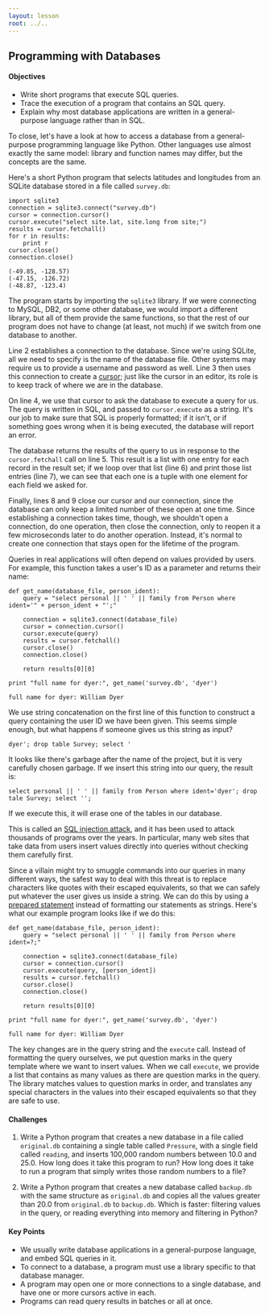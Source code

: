 ```yaml
---
layout: lesson
root: ../..
---
```


## Programming with Databases


<div class="objectives">
<h4 id="objectives">Objectives</h4>
<ul>
<li>Write short programs that execute SQL queries.</li>
<li>Trace the execution of a program that contains an SQL query.</li>
<li>Explain why most database applications are written in a general-purpose language rather than in SQL.</li>
</ul>
</div>


<div>
<p>To close, let's have a look at how to access a database from a general-purpose programming language like Python. Other languages use almost exactly the same model: library and function names may differ, but the concepts are the same.</p>
<p>Here's a short Python program that selects latitudes and longitudes from an SQLite database stored in a file called <code>survey.db</code>:</p>
</div>


<pre class="in"><code>import sqlite3
connection = sqlite3.connect(&#34;survey.db&#34;)
cursor = connection.cursor()
cursor.execute(&#34;select site.lat, site.long from site;&#34;)
results = cursor.fetchall()
for r in results:
    print r
cursor.close()
connection.close()
</code></pre>

<pre class="out"><code>(-49.85, -128.57)
(-47.15, -126.72)
(-48.87, -123.4)
</code></pre>


<div>
<p>The program starts by importing the <code>sqlite3</code> library. If we were connecting to MySQL, DB2, or some other database, we would import a different library, but all of them provide the same functions, so that the rest of our program does not have to change (at least, not much) if we switch from one database to another.</p>
<p>Line 2 establishes a connection to the database. Since we're using SQLite, all we need to specify is the name of the database file. Other systems may require us to provide a username and password as well. Line 3 then uses this connection to create a <a href="../../gloss.html#cursor">cursor</a>; just like the cursor in an editor, its role is to keep track of where we are in the database.</p>
<p>On line 4, we use that cursor to ask the database to execute a query for us. The query is written in SQL, and passed to <code>cursor.execute</code> as a string. It's our job to make sure that SQL is properly formatted; if it isn't, or if something goes wrong when it is being executed, the database will report an error.</p>
<p>The database returns the results of the query to us in response to the <code>cursor.fetchall</code> call on line 5. This result is a list with one entry for each record in the result set; if we loop over that list (line 6) and print those list entries (line 7), we can see that each one is a tuple with one element for each field we asked for.</p>
<p>Finally, lines 8 and 9 close our cursor and our connection, since the database can only keep a limited number of these open at one time. Since establishing a connection takes time, though, we shouldn't open a connection, do one operation, then close the connection, only to reopen it a few microseconds later to do another operation. Instead, it's normal to create one connection that stays open for the lifetime of the program.</p>
</div>


<div>
<p>Queries in real applications will often depend on values provided by users. For example, this function takes a user's ID as a parameter and returns their name:</p>
</div>


<pre class="in"><code>def get_name(database_file, person_ident):
    query = &#34;select personal || &#39; &#39; || family from Person where ident=&#39;&#34; + person_ident + &#34;&#39;;&#34;

    connection = sqlite3.connect(database_file)
    cursor = connection.cursor()
    cursor.execute(query)
    results = cursor.fetchall()
    cursor.close()
    connection.close()

    return results[0][0]

print &#34;full name for dyer:&#34;, get_name(&#39;survey.db&#39;, &#39;dyer&#39;)
</code></pre>

<pre class="out"><code>full name for dyer: William Dyer
</code></pre>


<div>
<p>We use string concatenation on the first line of this function to construct a query containing the user ID we have been given. This seems simple enough, but what happens if someone gives us this string as input?</p>
<pre><code>dyer&#39;; drop table Survey; select &#39;</code></pre>
<p>It looks like there's garbage after the name of the project, but it is very carefully chosen garbage. If we insert this string into our query, the result is:</p>
<pre><code>select personal || &#39; &#39; || family from Person where ident=&#39;dyer&#39;; drop tale Survey; select &#39;&#39;;</code></pre>
<p>If we execute this, it will erase one of the tables in our database.</p>
<p>This is called an <a href="../../gloss.html#sql-injection-attack">SQL injection attack</a>, and it has been used to attack thousands of programs over the years. In particular, many web sites that take data from users insert values directly into queries without checking them carefully first.</p>
<p>Since a villain might try to smuggle commands into our queries in many different ways, the safest way to deal with this threat is to replace characters like quotes with their escaped equivalents, so that we can safely put whatever the user gives us inside a string. We can do this by using a <a href="../../gloss.html#prepared-statement">prepared statement</a> instead of formatting our statements as strings. Here's what our example program looks like if we do this:</p>
</div>


<pre class="in"><code>def get_name(database_file, person_ident):
    query = &#34;select personal || &#39; &#39; || family from Person where ident=?;&#34;

    connection = sqlite3.connect(database_file)
    cursor = connection.cursor()
    cursor.execute(query, [person_ident])
    results = cursor.fetchall()
    cursor.close()
    connection.close()

    return results[0][0]

print &#34;full name for dyer:&#34;, get_name(&#39;survey.db&#39;, &#39;dyer&#39;)
</code></pre>

<pre class="out"><code>full name for dyer: William Dyer
</code></pre>


<div>
<p>The key changes are in the query string and the <code>execute</code> call. Instead of formatting the query ourselves, we put question marks in the query template where we want to insert values. When we call <code>execute</code>, we provide a list that contains as many values as there are question marks in the query. The library matches values to question marks in order, and translates any special characters in the values into their escaped equivalents so that they are safe to use.</p>
</div>


<div>
<h4 id="challenges">Challenges</h4>
<ol style="list-style-type: decimal">
<li><p>Write a Python program that creates a new database in a file called <code>original.db</code> containing a single table called <code>Pressure</code>, with a single field called <code>reading</code>, and inserts 100,000 random numbers between 10.0 and 25.0. How long does it take this program to run? How long does it take to run a program that simply writes those random numbers to a file?</p></li>
<li><p>Write a Python program that creates a new database called <code>backup.db</code> with the same structure as <code>original.db</code> and copies all the values greater than 20.0 from <code>original.db</code> to <code>backup.db</code>. Which is faster: filtering values in the query, or reading everything into memory and filtering in Python?</p></li>
</ol>
</div>


<div class="keypoints">
<h4 id="key-points">Key Points</h4>
<ul>
<li>We usually write database applications in a general-purpose language, and embed SQL queries in it.</li>
<li>To connect to a database, a program must use a library specific to that database manager.</li>
<li>A program may open one or more connections to a single database, and have one or more cursors active in each.</li>
<li>Programs can read query results in batches or all at once.</li>
</ul>
</div>

